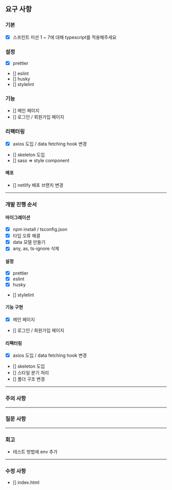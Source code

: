 ## 요구 사항

### 기본

- [x] 스프린트 미션 1 ~ 7에 대해 typescript를 적용해주세요

### 설정

- [x] prettier
- [] eslint
- [] husky
- [] stylelint

### 기능

- [] 메인 페이지
- [] 로그인 / 회원가입 페이지

### 리팩터링

- [x] axios 도입 / data fetching hook 변경
- [] skeleton 도입
- [] sass => style component

#### 배포

- [] netlify 배포 브랜치 변경

---

### 개발 진행 순서

#### 마이그레이션

- [x] npm install / tsconfig.json
- [x] 타입 오류 해결
- [x] data 모델 만들기
- [x] any, as, ts-ignore 삭제

#### 설정

- [x] prettier
- [x] eslint
- [x] husky
- [] stylelint

#### 기능 구현

- [x] 메인 페이지
- [] 로그인 / 회원가입 페이지

#### 리팩터링

- [x] axios 도입 / data fetching hook 변경
- [] skeleton 도입
- [] 스타일 분기 처리
- [] 폴더 구조 변경

---

### 주의 사항

---

### 질문 사항

---

### 회고

- 테스트 방법에 env 추가

---

### 수정 사항

- [] index.html
